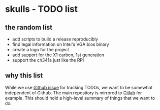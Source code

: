 # skulls - TODO list

## the random list
* add scripts to build a release reproducibly
* find legal information on Intel's VGA bios binary
* create a logo for the project
* add support for the X1 carbon, 1st generation
* support the ch341a just like the RPi

## why this list
While we use [Github issue](https://github.com/merge/skulls/issues) for tracking
TODOs, we want to be somewhat independent of Github. The main repository is
mirrored to [Gitlab](https://gitlab.com/skulls/skulls) for example.
This should hold a high-level summary of things that we want to do.
